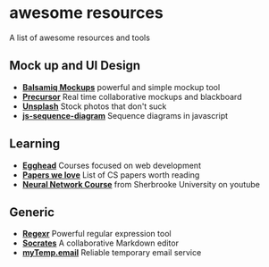 # awesome resources
A list of awesome resources and tools

## Mock up and UI Design

- **[Balsamiq Mockups](https://balsamiq.com/products/mockups/)** powerful and simple mockup tool
- **[Precursor](https://precursorapp.com/)** Real time collaborative mockups and blackboard
- **[Unsplash](https://unsplash.com/)** Stock photos that don't suck
- **[js-sequence-diagram](http://bramp.github.io/js-sequence-diagrams/)** Sequence diagrams in javascript

## Learning

- **[Egghead](https://egghead.io/articles/gentle-introduction-to-the-react-flux-architecture)** Courses focused on web development
- **[Papers we love](https://github.com/papers-we-love/papers-we-love)** List of CS papers worth reading
- **[Neural Network Course](https://www.youtube.com/playlist?list=PL6Xpj9I5qXYEcOhn7TqghAJ6NAPrNmUBH)** from Sherbrooke University on youtube

## Generic

- **[Regexr](http://regexr.com/)** Powerful regular expression tool
- **[Socrates](http://socrates.io/)** A collaborative Markdown editor
- **[myTemp.email](https://mytemp.email/)** Reliable temporary email service
